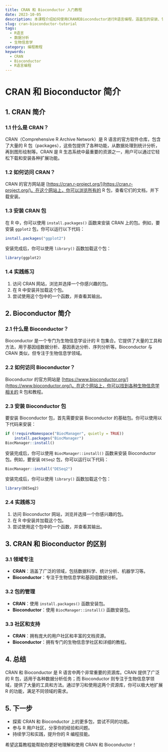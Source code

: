 ```yaml
---
title: CRAN 和 Bioconductor 入门教程
date: 2023-10-05
description: 本课程介绍如何使用CRAN和Bioconductor进行R语言编程，涵盖包的安装、管理和数据分析。
slug: cran-bioconductor-tutorial
tags:
  - R语言
  - 数据分析
  - 生物信息学
category: 编程教程
keywords:
  - CRAN
  - Bioconductor
  - R语言编程
---
```


# CRAN 和 Bioconductor 简介

## 1. CRAN 简介

### 1.1 什么是 CRAN？
CRAN（Comprehensive R Archive Network）是 R 语言的官方软件仓库，包含了大量的 R 包（packages），这些包提供了各种功能，从数据处理到统计分析，再到图形绘制等。CRAN 是 R 生态系统中最重要的资源之一，用户可以通过它轻松下载和安装各种扩展功能。

### 1.2 如何访问 CRAN？
CRAN 的官方网站是 [https://cran.r-project.org/](https://cran.r-project.org/)。在这个网站上，你可以浏览所有的 R 包，查看它们的文档，并下载安装。

### 1.3 安装 CRAN 包
在 R 中，你可以使用 `install.packages()` 函数来安装 CRAN 上的包。例如，要安装 `ggplot2` 包，你可以运行以下代码：

```r
install.packages("ggplot2")
```

安装完成后，你可以使用 `library()` 函数加载这个包：

```r
library(ggplot2)
```

### 1.4 实践练习
1. 访问 CRAN 网站，浏览并选择一个你感兴趣的包。
2. 在 R 中安装并加载这个包。
3. 尝试使用这个包中的一个函数，并查看其输出。

## 2. Bioconductor 简介

### 2.1 什么是 Bioconductor？
Bioconductor 是一个专门为生物信息学设计的 R 包集合。它提供了大量的工具和方法，用于基因组数据分析、基因表达分析、序列分析等。Bioconductor 与 CRAN 类似，但专注于生物信息学领域。

### 2.2 如何访问 Bioconductor？
Bioconductor 的官方网站是 [https://www.bioconductor.org/](https://www.bioconductor.org/)。在这个网站上，你可以找到各种生物信息学相关的 R 包和教程。

### 2.3 安装 Bioconductor 包
要安装 Bioconductor 包，首先需要安装 Bioconductor 的基础包。你可以使用以下代码来安装：

```r
if (!requireNamespace("BiocManager", quietly = TRUE))
    install.packages("BiocManager")
BiocManager::install()
```

安装完成后，你可以使用 `BiocManager::install()` 函数来安装 Bioconductor 包。例如，要安装 `DESeq2` 包，你可以运行以下代码：

```r
BiocManager::install("DESeq2")
```

安装完成后，你可以使用 `library()` 函数加载这个包：

```r
library(DESeq2)
```

### 2.4 实践练习
1. 访问 Bioconductor 网站，浏览并选择一个你感兴趣的包。
2. 在 R 中安装并加载这个包。
3. 尝试使用这个包中的一个函数，并查看其输出。

## 3. CRAN 和 Bioconductor 的区别

### 3.1 领域专注
- **CRAN**：涵盖了广泛的领域，包括数据科学、统计分析、机器学习等。
- **Bioconductor**：专注于生物信息学和基因组数据分析。

### 3.2 包的管理
- **CRAN**：使用 `install.packages()` 函数安装包。
- **Bioconductor**：使用 `BiocManager::install()` 函数安装包。

### 3.3 社区和支持
- **CRAN**：拥有庞大的用户社区和丰富的文档资源。
- **Bioconductor**：拥有专门的生物信息学社区和详细的教程。

## 4. 总结
CRAN 和 Bioconductor 是 R 语言中两个非常重要的资源库。CRAN 提供了广泛的 R 包，适用于各种数据分析任务；而 Bioconductor 则专注于生物信息学领域，提供了大量的工具和方法。通过学习和使用这两个资源库，你可以极大地扩展 R 的功能，满足不同领域的需求。

## 5. 下一步
- 探索 CRAN 和 Bioconductor 上的更多包，尝试不同的功能。
- 参与 R 用户社区，分享你的经验和问题。
- 持续学习和实践，提升你的 R 编程技能。

希望这篇教程能帮助你更好地理解和使用 CRAN 和 Bioconductor！